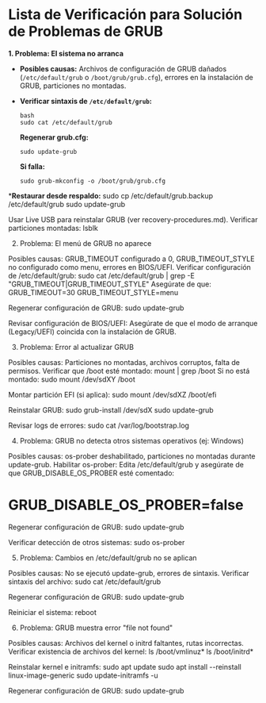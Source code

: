 # Lista de Verificación para Solución de Problemas de GRUB

**1. Problema: El sistema no arranca**
- **Posibles causas:** Archivos de configuración de GRUB dañados (`/etc/default/grub` o `/boot/grub/grub.cfg`), errores en la instalación de GRUB, particiones no montadas.
- **Verificar sintaxis de `/etc/default/grub`:**
  ```
  bash
  sudo cat /etc/default/grub
  ```

  **Regenerar grub.cfg:**
   ```
   sudo update-grub
   ```
   **Si falla:**
   ```
   sudo grub-mkconfig -o /boot/grub/grub.cfg
   ```
***Restaurar desde respaldo:**
sudo cp /etc/default/grub.backup /etc/default/grub
sudo update-grub

Usar Live USB para reinstalar GRUB (ver recovery-procedures.md).
Verificar particiones montadas:
lsblk


2. Problema: El menú de GRUB no aparece

Posibles causas: GRUB_TIMEOUT configurado a 0, GRUB_TIMEOUT_STYLE no configurado como menu, errores en BIOS/UEFI.
Verificar configuración de /etc/default/grub:
sudo cat /etc/default/grub | grep -E "GRUB_TIMEOUT|GRUB_TIMEOUT_STYLE"
Asegúrate de que:
GRUB_TIMEOUT=30
GRUB_TIMEOUT_STYLE=menu

Regenerar configuración de GRUB:
sudo update-grub

Revisar configuración de BIOS/UEFI: Asegúrate de que el modo de arranque (Legacy/UEFI) coincida con la instalación de GRUB.

3. Problema: Error al actualizar GRUB

Posibles causas: Particiones no montadas, archivos corruptos, falta de permisos.
Verificar que /boot esté montado:
mount | grep /boot
Si no está montado:
sudo mount /dev/sdXY /boot

Montar partición EFI (si aplica):
sudo mount /dev/sdXZ /boot/efi

Reinstalar GRUB:
sudo grub-install /dev/sdX
sudo update-grub

Revisar logs de errores:
sudo cat /var/log/bootstrap.log


4. Problema: GRUB no detecta otros sistemas operativos (ej: Windows)

Posibles causas: os-prober deshabilitado, particiones no montadas durante update-grub.
Habilitar os-prober: Edita /etc/default/grub y asegúrate de que GRUB_DISABLE_OS_PROBER esté comentado:
# GRUB_DISABLE_OS_PROBER=false

Regenerar configuración de GRUB:
sudo update-grub

Verificar detección de otros sistemas:
sudo os-prober


5. Problema: Cambios en /etc/default/grub no se aplican

Posibles causas: No se ejecutó update-grub, errores de sintaxis.
Verificar sintaxis del archivo:
sudo cat /etc/default/grub

Regenerar configuración de GRUB:
sudo update-grub

Reiniciar el sistema:
reboot


6. Problema: GRUB muestra error "file not found"

Posibles causas: Archivos del kernel o initrd faltantes, rutas incorrectas.
Verificar existencia de archivos del kernel:
ls /boot/vmlinuz*
ls /boot/initrd*

Reinstalar kernel e initramfs:
sudo apt update
sudo apt install --reinstall linux-image-generic
sudo update-initramfs -u

Regenerar configuración de GRUB:
sudo update-grub
